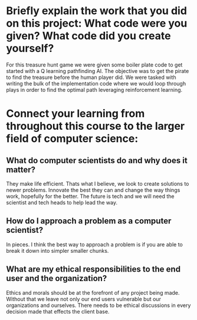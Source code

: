 # Briefly explain the work that you did on this project: What code were you given? What code did you create yourself?

For this treasure hunt game we were given some boiler plate code to get started with a Q learning pathfinding AI. The objective was to get the pirate to find the treasure before the human player did. We were tasked with writing the bulk of the implementation code where we would loop through plays in order to find the optimal path leveraging reinforcement learning. 

# Connect your learning from throughout this course to the larger field of computer science:
## What do computer scientists do and why does it matter?

They make life efficient. Thats what I believe, we look to create solutions to newer problems. Innovate the best they can and change the way things work, hopefully for the better. The future is tech and we will need the scientist and tech heads to help lead the way. 

## How do I approach a problem as a computer scientist?

In pieces. I think the best way to approach a problem is if you are able to break it down into simpler smaller chunks.

## What are my ethical responsibilities to the end user and the organization?

Ethics and morals should be at the forefront of any project being made. Without that we leave not only our end users vulnerable but our organizations and ourselves. There needs to be ethical discussions in every decision made that effects the client base. 